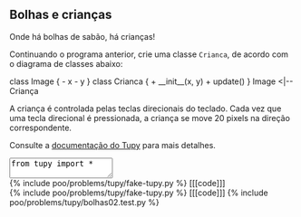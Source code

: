 ## Bolhas e crianças

Onde há bolhas de sabão, há crianças!

Continuando o programa anterior, crie uma classe `Crianca`, de acordo com o diagrama de classes abaixo:

<div class="uml">
class Image {
  - x
  - y
}
class Crianca {
  + __init__(x, y)
  + update()
}
Image <|-- Criança
</div>

A criança é controlada pelas teclas direcionais do teclado. Cada vez que uma tecla direcional é pressionada, a criança se move 20 pixels na direção correspondente.

Consulte a [documentação do Tupy](https://rodrigorgs.github.io/tupy/) para mais detalhes.

<textarea class="code lang-python">
from tupy import *

# ...

run(globals())
</textarea>

<div class="runtemplate">
{% include poo/problems/tupy/fake-tupy.py %}
[[[code]]]
</div>

<div class="testcode">
{% include poo/problems/tupy/fake-tupy.py %}
[[[code]]]
{% include poo/problems/tupy/bolhas02.test.py %}
</div>
